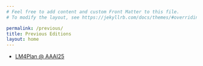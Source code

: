 ```yaml
---
# Feel free to add content and custom Front Matter to this file.
# To modify the layout, see https://jekyllrb.com/docs/themes/#overriding-theme-defaults

permalink: /previous/
title: Previous Editions
layout: home
---
```

* [LM4Plan @ AAAI25](https://llmforplanning.github.io/AAAI25/)
